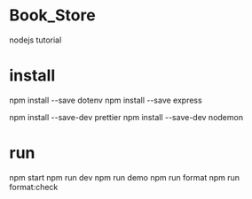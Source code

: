 # Book_Store
nodejs tutorial

# install 
npm install --save dotenv
npm install --save express

npm install --save-dev prettier
npm install --save-dev nodemon

# run
npm start
npm run dev
npm run demo
npm run format
npm run format:check
